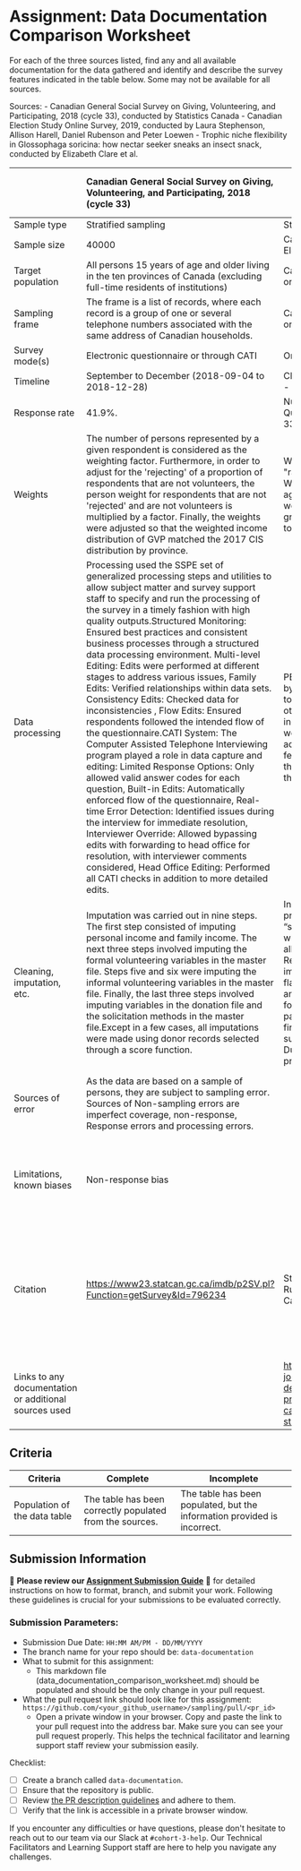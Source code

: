 # Assignment: Data Documentation Comparison Worksheet

For each of the three sources listed, find any and all available documentation for the data gathered and identify and describe the survey features indicated in the table below. Some may not be available for all sources.

Sources: - Canadian General Social Survey on Giving, Volunteering, and Participating, 2018 (cycle 33), conducted by Statistics Canada - Canadian Election Study Online Survey, 2019, conducted by Laura Stephenson, Allison Harell, Daniel Rubenson and Peter Loewen - Trophic niche flexibility in Glossophaga soricina: how nectar seeker sneaks an insect snack, conducted by Elizabeth Clare et al.

|                                                       | Canadian General Social Survey on Giving, Volunteering, and Participating, 2018 (cycle 33) | Canadian Election Study Online Survey, 2019 | Trophic niche flexibility in Glossophaga soricina: how nectar seeker sneaks an insect snack |
|----------------|:--------------------|----------------|---------------------|
| Sample type  |  Stratified sampling |  Stratified sampling  | Convience sampling |
| Sample size  |  40000  | Campaign Period Survey (CPS) - 37822, Post-Election Survey (PES) 10,340   | 112 (73 females, 39 males) |
| Target population | All persons 15 years of age and older living in the ten provinces of Canada (excluding full-time residents of institutions)  |         Canadian citizens and permanent residents, aged 18 or older  |Neotropical bat Glossophaga soricina species  |
| Sampling frame  |The frame is a list of records, where each record is a group of one or several telephone numbers associated with the same address of Canadian households.|  Canadian citizens or permanent residents aged 18 or older in Ontario, Quebec, West, East and North |  Glossophaga soricina in the Area de Conservación de Guanacaste, Costa Rica. |
| Survey mode(s) |    Electronic questionnaire or through CATI  |    Online  |  Individual Glossophaga were caught using mist nets |
| Timeline  | September to December (2018-09-04 to 2018-12-28) |  CPS - September 13th to October 21st 1, 2019  PES -  October 24th to November 11th, 2019  |    7-weeks( late May to early July 2009)|
| Response rate   | 41.9%.| Number of responses were collected from Data Quality section of the given link. CPS : 33905/37822 = 89.6% ,PSE : 9544/10340 = 92% |  Not applicable |
| Weights | The number of persons represented by a given respondent is considered as the weighting factor. Furthermore, in order to adjust for the 'rejecting' of a proportion of respondents that are not volunteers, the person weight for respondents that are not 'rejected' and are not volunteers is multiplied by a factor. Finally, the weights were adjusted so that the weighted income distribution of GVP matched the 2017 CIS distribution by province. |   Weights have been created using an iterative "raking'' process. (using ipfraking in STATA15). Weights considered factors like province, gender, age, and education level. The dataset includes 4 weight variables depending on the respondent group. Residents from territories were excluded due to sparse data for representative sampling.|  The study does not mention the use of statistical weights. |
| Data processing  |  Processing used the SSPE set of generalized processing steps and utilities to allow subject matter and survey support staff to specify and run the processing of the survey in a timely fashion with high quality outputs.Structured Monitoring: Ensured best practices and consistent business processes through a structured data processing environment. Multi-level Editing: Edits were performed at different stages to address various issues, Family Edits: Verified relationships within data sets. Consistency Edits: Checked data for inconsistencies , Flow Edits: Ensured respondents followed the intended flow of the questionnaire.CATI System: The Computer Assisted Telephone Interviewing program played a role in data capture and editing: Limited Response Options: Only allowed valid answer codes for each question, Built-in Edits: Automatically enforced flow of the questionnaire, Real-time Error Detection: Identified issues during the interview for immediate resolution, Interviewer Override: Allowed bypassing edits with forwarding to head office for resolution, with interviewer comments considered, Head Office Editing: Performed all CATI checks in addition to more detailed edits.| PES responses are matched to their CPS responses by using respondent’s panel IDs. Qualtrics was able to match most of the remaining respondents through other means, and those matches have been incorporated.Some limited demographic information were used to match some additional respondents (IP address, year of birth, and province), but because few demographic variables were repeated across the CPS and PES, those matches were not kept in the data. |    Guano samples were soaked in ethanol and fragmented, insect fragments were removed and stored in ethanol, DNA was extracted using an automated glass fiber technique, DNA sequences were edited, aligned, and visualized, prey surface area was measured from photographs.|
| Cleaning, imputation, etc.  | Imputation was carried out in nine steps. The first step consisted of imputing personal income and family income. The next three steps involved imputing the formal volunteering variables in the master file. Steps five and six were imputing the informal volunteering variables in the master file. Finally, the last three steps involved imputing variables in the donation file and the solicitation methods in the master file.Except in a few cases, all imputations were made using donor records selected through a score function.|  Incomplete responses, duplicate responses of previous respondents, speeders, those who “straight-lined” grid questions and respondents whose postal code didn’t match their province have all been removed from the data file. CPS: Respondents were categorized based on their most important reason for removal. A response was flagged as a duplicate if they had the same values as another response to the survey for each of the following demographics responses, or had the same panel ID. Of the responses flagged as duplicates, the first response was kept in the dataset while subsequent responses were removed. PES : Duplicate responses were removed using the same procedure as CPS. |   In the absence of an exact match during the comparison of each sequence against the available reference sequences, this study records the percentage of the best match but consider the preliminary hypotheses of identification mentioned in this following "Clare et al. (2011) and Bohmann et al. (2011) for a discussion of sequence identification"  |
| Sources of error| As the data are based on a sample of persons, they are subject to sampling error. Sources of Non-sampling  errors are imperfect coverage, non-response, Response errors and processing errors. |  | Individual variation in insect size. Potential for errors during DNA extraction and sequencing. Relying on reference sequences for prey identification. |
| Limitations, known biases |   Non-response bias  || Potential bias in prey detection due to differential digestion rates of various prey items, which may affect the DNA detectability. Another bias is the geographical limitation of sample collection sites. |
| Citation |   https://www23.statcan.gc.ca/imdb/p2SV.pl?Function=getSurvey&Id=796234  |  Stephenson, Laura B., Allison Harell, Daniel Rubenson and Peter John Loewen. The 2019 Canadian Election Study – Online Survey.| Clare, Elizabeth & Goerlitz, Holger & Drapeau, Violaine & Holderied, Marc & Adams, Amanda & Nagel, Juliet & Dumont, Elizabeth & Hebert, Paul & Fenton, Brock. (2013). Trophic niche flexibility in Glossophaga soricina: How a nectar seeker sneaks an insect snack. Functional Ecology. online. 10.1111/1365-2435.12192.                                                                                             |
| Links to any documentation or additional sources used | |  https://www.cambridge.org/core/journals/canadian-journal-of-political-science-revue-canadienne-de-science-politique/article/measuring-preferences-and-behaviours-in-the-2019-canadian-election-study/540E739DF7F62AD882A5812DD0E0BF2D |     https://doi.org/10.1111/1365-2435.12192  |

## Criteria

|Criteria|Complete|Incomplete|
|--------|----|----|
|Population of the data table|The table has been correctly populated from the sources.|The table has been populated, but the information provided is incorrect.|

## Submission Information

🚨 **Please review our [Assignment Submission Guide](https://github.com/UofT-DSI/onboarding/blob/main/onboarding_documents/submissions.md)** 🚨 for detailed instructions on how to format, branch, and submit your work. Following these guidelines is crucial for your submissions to be evaluated correctly.

### Submission Parameters:
* Submission Due Date: `HH:MM AM/PM - DD/MM/YYYY`
* The branch name for your repo should be: `data-documentation`
* What to submit for this assignment:
     * This markdown file (data_documentation_comparison_worksheet.md) should be populated and should be the only change in your pull request.
* What the pull request link should look like for this assignment: `https://github.com/<your_github_username>/sampling/pull/<pr_id>`
     * Open a private window in your browser. Copy and paste the link to your pull request into the address bar. Make sure you can see your pull request properly. This helps the technical facilitator and learning support staff review your submission easily.

Checklist:
- [ ] Create a branch called `data-documentation`.
- [ ] Ensure that the repository is public.
- [ ] Review [the PR description guidelines](https://github.com/UofT-DSI/onboarding/blob/main/onboarding_documents/submissions.md#guidelines-for-pull-request-descriptions) and adhere to them.
- [ ] Verify that the link is accessible in a private browser window.

If you encounter any difficulties or have questions, please don't hesitate to reach out to our team via our Slack at `#cohort-3-help`. Our Technical Facilitators and Learning Support staff are here to help you navigate any challenges.
